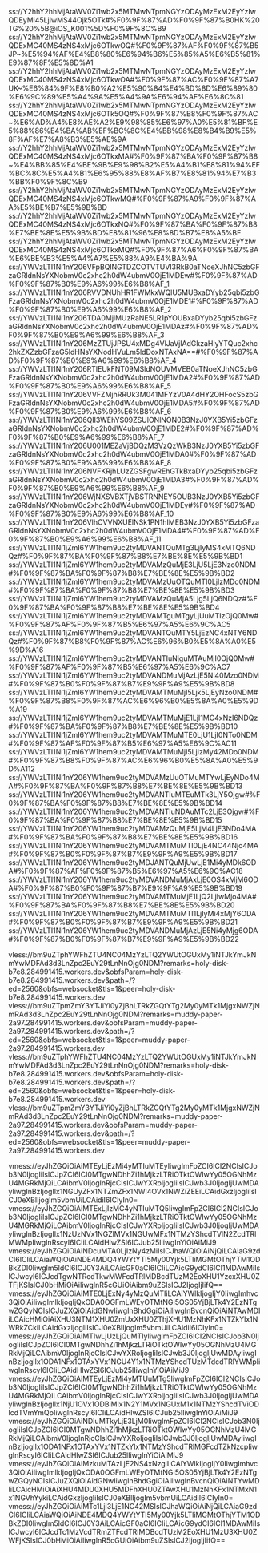 ss://Y2hhY2hhMjAtaWV0Zi1wb2x5MTMwNTpmNGYzODAyMzExM2EyYzIwQDEyMi45LjIwMS44Ojk5OTk#%F0%9F%87%AD%F0%9F%87%B0HK%20TG%20%5B@iOS_K001%5D%F0%9F%8C%B9
ss://Y2hhY2hhMjAtaWV0Zi1wb2x5MTMwNTpmNGYzODAyMzExM2EyYzIwQDExMC40MS4zNS4xMjc6OTkwOQ#%F0%9F%87%AF%F0%9F%87%B5JP~%E5%94%AF%E4%B8%80%E6%94%B6%E5%85%A5%E6%B5%81%E9%87%8F%E5%8D%A1
ss://Y2hhY2hhMjAtaWV0Zi1wb2x5MTMwNTpmNGYzODAyMzExM2EyYzIwQDExMC40MS4zNS4xMjc6OTkwOA#%F0%9F%87%AC%F0%9F%87%A7UK~%E6%84%9F%E8%B0%A2%E5%90%84%E4%BD%8D%E6%89%80%E6%9C%89%E5%A4%9A%E5%A4%9A%E6%94%AF%E6%8C%81
ss://Y2hhY2hhMjAtaWV0Zi1wb2x5MTMwNTpmNGYzODAyMzExM2EyYzIwQDExMC40MS4zNS4xMjc6OTk5OQ#%F0%9F%87%B8%F0%9F%87%AC~%E6%AD%A4%E8%AE%A2%E9%98%85%E6%97%A0%E5%81%BF%E5%88%86%E4%BA%AB%EF%BC%8C%E4%BB%98%E8%B4%B9%E5%8F%AF%E7%A8%B3%E5%AE%9A
ss://Y2hhY2hhMjAtaWV0Zi1wb2x5MTMwNTpmNGYzODAyMzExM2EyYzIwQDExMC40MS4zNS4xMjc6OTkxMA#%F0%9F%87%BA%F0%9F%87%B8~%E4%BB%85%E4%BE%9B%E9%98%B2%E5%A4%B1%E8%81%94%EF%BC%8C%E5%A4%B1%E6%95%88%E8%AF%B7%E8%81%94%E7%B3%BB%F0%9F%8C%B9
ss://Y2hhY2hhMjAtaWV0Zi1wb2x5MTMwNTpmNGYzODAyMzExM2EyYzIwQDExMC40MS4zNS4xMjc6OTkwMQ#%F0%9F%87%A9%F0%9F%87%AA%E5%BE%B7%E5%9B%BD
ss://Y2hhY2hhMjAtaWV0Zi1wb2x5MTMwNTpmNGYzODAyMzExM2EyYzIwQDExMC40MS4zNS4xMjc6OTkxNQ#%F0%9F%87%BA%F0%9F%87%B8%E7%BE%8E%E5%9B%BD%E8%81%96%E8%8D%B7%E8%A5%BF
ss://Y2hhY2hhMjAtaWV0Zi1wb2x5MTMwNTpmNGYzODAyMzExM2EyYzIwQDExMC40MS4zNS4xMjc6OTkxMQ#%F0%9F%87%A6%F0%9F%87%BA%E6%BE%B3%E5%A4%A7%E5%88%A9%E4%BA%9A
ss://YWVzLTI1Ni1nY206VFpBQlNGTDZCOTVTUVI3RkB0aTNoeXJhNC5zbGFzaGRldnNsYXNobmV0c2xhc2h0dW4ubmV0OjE1MDEw#%F0%9F%87%AD%F0%9F%87%B0%E9%A6%99%E6%B8%AF_1
ss://YWVzLTI1Ni1nY206RVVDNUhHR1FWMkxWQlU5MUBxaDYyb25qbi5zbGFzaGRldnNsYXNobmV0c2xhc2h0dW4ubmV0OjE1MDE1#%F0%9F%87%AD%F0%9F%87%B0%E9%A6%99%E6%B8%AF_2
ss://YWVzLTI1Ni1nY206TDA0MjlMUzRaNE5LR1pYOUBxaDYyb25qbi5zbGFzaGRldnNsYXNobmV0c2xhc2h0dW4ubmV0OjE1MDAz#%F0%9F%87%AD%F0%9F%87%B0%E9%A6%99%E6%B8%AF_3
ss://YWVzLTI1Ni1nY206MzZTUjJPSU4xMDg4VlJaVjlAdGkzaHlyYTQuc2xhc2hkZXZzbGFzaG5ldHNsYXNodHVuLm5ldDoxNTAxNA==#%F0%9F%87%AD%F0%9F%87%B0%E9%A6%99%E6%B8%AF_4
ss://YWVzLTI1Ni1nY206RTlEUkFNT09MSldNOUVMVEB0aTNoeXJhNC5zbGFzaGRldnNsYXNobmV0c2xhc2h0dW4ubmV0OjE1MDA2#%F0%9F%87%AD%F0%9F%87%B0%E9%A6%99%E6%B8%AF_5
ss://YWVzLTI1Ni1nY206VVFZMjhRRUk3M041MFYzV0A4dHY2OHFocS5zbGFzaGRldnNsYXNobmV0c2xhc2h0dW4ubmV0OjE1MDA5#%F0%9F%87%AD%F0%9F%87%B0%E9%A6%99%E6%B8%AF_6
ss://YWVzLTI1Ni1nY206QlI3WEhYS09ZSUlONlNON0B3NzJ0YXB5Yi5zbGFzaGRldnNsYXNobmV0c2xhc2h0dW4ubmV0OjE1MDE2#%F0%9F%87%AD%F0%9F%87%B0%E9%A6%99%E6%B8%AF_7
ss://YWVzLTI1Ni1nY206U001MEZaVjBDQzM3VzQzWkB3NzJ0YXB5Yi5zbGFzaGRldnNsYXNobmV0c2xhc2h0dW4ubmV0OjE1MDA0#%F0%9F%87%AD%F0%9F%87%B0%E9%A6%99%E6%B8%AF_8
ss://YWVzLTI1Ni1nY206NVFKRjhLUzZGSFgwREhGTkBxaDYyb25qbi5zbGFzaGRldnNsYXNobmV0c2xhc2h0dW4ubmV0OjE1MDA3#%F0%9F%87%AD%F0%9F%87%B0%E9%A6%99%E6%B8%AF_9
ss://YWVzLTI1Ni1nY206WjNXSVBXTjVBSTRNNEY5OUB3NzJ0YXB5Yi5zbGFzaGRldnNsYXNobmV0c2xhc2h0dW4ubmV0OjE1MDEy#%F0%9F%87%AD%F0%9F%87%B0%E9%A6%99%E6%B8%AF_10
ss://YWVzLTI1Ni1nY206VlhCVVNXUElNSk1PN1hIMEB3NzJ0YXB5Yi5zbGFzaGRldnNsYXNobmV0c2xhc2h0dW4ubmV0OjE1MDA4#%F0%9F%87%AD%F0%9F%87%B0%E9%A6%99%E6%B8%AF_11
ss://YWVzLTI1Ni1jZmI6YW1hem9uc2tyMDVANTQuMTg3LjIyMS4xMTQ6NDQz#%F0%9F%87%BA%F0%9F%87%B8%E7%BE%8E%E5%9B%BD1
ss://YWVzLTI1Ni1jZmI6YW1hem9uc2tyMDVAMzQuMjE3LjU5LjE3Nzo0NDM#%F0%9F%87%BA%F0%9F%87%B8%E7%BE%8E%E5%9B%BD2
ss://YWVzLTI1Ni1jZmI6YW1hem9uc2tyMDVAMzUuOTQuMTI0LjIzMDo0NDM#%F0%9F%87%BA%F0%9F%87%B8%E7%BE%8E%E5%9B%BD3
ss://YWVzLTI1Ni1jZmI6YW1hem9uc2tyMDVAMzQuMjA5Ljg5LjQ6NDQz#%F0%9F%87%BA%F0%9F%87%B8%E7%BE%8E%E5%9B%BD4
ss://YWVzLTI1Ni1jZmI6YW1hem9uc2tyMDVAMTguMTgyLjUuMTIzOjQ0Mw#%F0%9F%87%AF%F0%9F%87%B5%E6%97%A5%E6%9C%AC5
ss://YWVzLTI1Ni1jZmI6YW1hem9uc2tyMDVANTQuMTY5LjEzNC4xNTY6NDQz#%F0%9F%87%B8%F0%9F%87%AC%E6%96%B0%E5%8A%A0%E5%9D%A16
ss://YWVzLTI1Ni1jZmI6YW1hem9uc2tyMDVANTIuNjguMTAuMjI0OjQ0Mw#%F0%9F%87%AF%F0%9F%87%B5%E6%97%A5%E6%9C%AC7
ss://YWVzLTI1Ni1jZmI6YW1hem9uc2tyMDVANDMuMjAzLjE5Ni40Mzo0NDM#%F0%9F%87%B0%F0%9F%87%B7%E9%9F%A9%E5%9B%BD8
ss://YWVzLTI1Ni1jZmI6YW1hem9uc2tyMDVAMTMuMjI5Ljk5LjEyNzo0NDM#%F0%9F%87%B8%F0%9F%87%AC%E6%96%B0%E5%8A%A0%E5%9D%A19
ss://YWVzLTI1Ni1jZmI6YW1hem9uc2tyMDVAMTMuMjE1LjI1MC4xNzI6NDQz#%F0%9F%87%BA%F0%9F%87%B8%E7%BE%8E%E5%9B%BD10
ss://YWVzLTI1Ni1jZmI6YW1hem9uc2tyMDVAMTMuMTE0LjU1LjI0NTo0NDM#%F0%9F%87%AF%F0%9F%87%B5%E6%97%A5%E6%9C%AC11
ss://YWVzLTI1Ni1jZmI6YW1hem9uc2tyMDVAMTMuMjI5LjIzMy42MDo0NDM#%F0%9F%87%B8%F0%9F%87%AC%E6%96%B0%E5%8A%A0%E5%9D%A112
ss://YWVzLTI1Ni1nY206YW1hem9uc2tyMDVAMzUuOTMuMTYwLjEyNDo4MA#%F0%9F%87%BA%F0%9F%87%B8%E7%BE%8E%E5%9B%BD13
ss://YWVzLTI1Ni1nY206YW1hem9uc2tyMDVANTIuMTEuMTk3LjY5Ojgw#%F0%9F%87%BA%F0%9F%87%B8%E7%BE%8E%E5%9B%BD14
ss://YWVzLTI1Ni1nY206YW1hem9uc2tyMDVANTIuNDAuMTc2LjE3Ojgw#%F0%9F%87%BA%F0%9F%87%B8%E7%BE%8E%E5%9B%BD15
ss://YWVzLTI1Ni1nY206YW1hem9uc2tyMDVAMzQuMjE5LjM4LjE3NDo4MA#%F0%9F%87%BA%F0%9F%87%B8%E7%BE%8E%E5%9B%BD16
ss://YWVzLTI1Ni1nY206YW1hem9uc2tyMDVAMTMuMTI0LjE4NC44Njo4MA#%F0%9F%87%B0%F0%9F%87%B7%E9%9F%A9%E5%9B%BD17
ss://YWVzLTI1Ni1nY206YW1hem9uc2tyMDJANTQuMjUwLjE1Mi4yMDk6ODA#%F0%9F%87%AF%F0%9F%87%B5%E6%97%A5%E6%9C%AC18
ss://YWVzLTI1Ni1nY206YW1hem9uc2tyMDVANDMuMjAxLjE0OS4xMjM6ODA#%F0%9F%87%B0%F0%9F%87%B7%E9%9F%A9%E5%9B%BD19
ss://YWVzLTI1Ni1nY206YW1hem9uc2tyMDVAMTMuMjE1LjQ2LjIwMjo4MA#%F0%9F%87%BA%F0%9F%87%B8%E7%BE%8E%E5%9B%BD20
ss://YWVzLTI1Ni1nY206YW1hem9uc2tyMDVAMTMuMTI1LjIyMi4xMjY6ODA#%F0%9F%87%B0%F0%9F%87%B7%E9%9F%A9%E5%9B%BD21
ss://YWVzLTI1Ni1nY206YW1hem9uc2tyMDVANDMuMjAzLjE5Ni4yMjg6ODA#%F0%9F%87%B0%F0%9F%87%B7%E9%9F%A9%E5%9B%BD22

vless://bm9uZTphYWFhZTU4NC04MzYzLTQ2YWUtOGUxMy1iNTJkYmJkNmYwMDFAd3d3LnZpc2EuY29tLnNnOjg0NDM?remarks=holy-disk-b7e8.284991415.workers.dev&obfsParam=holy-disk-b7e8.284991415.workers.dev&path=/?ed=2560&obfs=websocket&tls=1&peer=holy-disk-b7e8.284991415.workers.dev
vless://bm9uZTpmZmY3YTJiYi0yZjBhLTRkZGQtYTg2My0yMTk1MjgxNWZjNmRAd3d3LnZpc2EuY29tLnNnOjg0NDM?remarks=muddy-paper-2a97.284991415.workers.dev&obfsParam=muddy-paper-2a97.284991415.workers.dev&path=/?ed=2560&obfs=websocket&tls=1&peer=muddy-paper-2a97.284991415.workers.dev
vless://bm9uZTphYWFhZTU4NC04MzYzLTQ2YWUtOGUxMy1iNTJkYmJkNmYwMDFAd3d3LnZpc2EuY29tLnNnOjg0NDM?remarks=holy-disk-b7e8.284991415.workers.dev&obfsParam=holy-disk-b7e8.284991415.workers.dev&path=/?ed=2560&obfs=websocket&tls=1&peer=holy-disk-b7e8.284991415.workers.dev
vless://bm9uZTpmZmY3YTJiYi0yZjBhLTRkZGQtYTg2My0yMTk1MjgxNWZjNmRAd3d3LnZpc2EuY29tLnNnOjg0NDM?remarks=muddy-paper-2a97.284991415.workers.dev&obfsParam=muddy-paper-2a97.284991415.workers.dev&path=/?ed=2560&obfs=websocket&tls=1&peer=muddy-paper-2a97.284991415.workers.dev

vmess://eyJhZGQiOiAiMTEyLjEzMi4yMTIuMTEyIiwgImFpZCI6ICI2NCIsICJob3N0IjogIiIsICJpZCI6ICI0MTgwNDhhZi1hMjkzLTRiOTktOWIwYy05OGNhMzU4MGRkMjQiLCAibmV0IjogInRjcCIsICJwYXRoIjogIiIsICJwb3J0IjogIjUwMDAyIiwgInBzIjogIlx1NGUyZFx1NTZmZFx1NWI4OVx1NWZiZEEiLCAidGxzIjogIiIsICJ0eXBlIjogIm5vbmUiLCAidiI6ICIyIn0=
vmess://eyJhZGQiOiAiMTExLjIzMC4yNTIuMTQ5IiwgImFpZCI6ICI2NCIsICJob3N0IjogIiIsICJpZCI6ICI0MTgwNDhhZi1hMjkzLTRiOTktOWIwYy05OGNhMzU4MGRkMjQiLCAibmV0IjogInRjcCIsICJwYXRoIjogIiIsICJwb3J0IjogIjUwMDAyIiwgInBzIjogIlx1NzUzNVx1NGZlMVx1NGUwMFx1NTMzYShcdTVlN2ZcdTRlMWMpIiwgInRscyI6ICIiLCAidHlwZSI6ICJub25lIiwgInYiOiAiMiJ9
vmess://eyJhZGQiOiAiNDcuMTA0LjIzNy4zMiIsICJhaWQiOiAiNjQiLCAiaG9zdCI6ICIiLCAiaWQiOiAiNDE4MDQ4YWYtYTI5My00Yjk5LTliMGMtOThjYTM1ODBkZDI0IiwgIm5ldCI6ICJ0Y3AiLCAicGF0aCI6ICIiLCAicG9ydCI6ICI1MDAwMiIsICJwcyI6ICJcdTgwNTRcdTkwMWFcdTRlMDBcdTUzM2EoXHU1YzcxXHU0ZTFjKSIsICJ0bHMiOiAiIiwgInR5cGUiOiAibm9uZSIsICJ2IjogIjIifQ==
vmess://eyJhZGQiOiAiMTE0LjExNy4yMzQuMTIiLCAiYWlkIjogIjY0IiwgImhvc3QiOiAiIiwgImlkIjogIjQxODA0OGFmLWEyOTMtNGI5OS05YjBjLTk4Y2EzNTgwZGQyNCIsICJuZXQiOiAidGNwIiwgInBhdGgiOiAiIiwgInBvcnQiOiAiNTAwMDIiLCAicHMiOiAiXHU3NTM1XHU0ZmUxXHU0ZThjXHU1MzNhKFx1NTZkYlx1NWRkZCkiLCAidGxzIjogIiIsICJ0eXBlIjogIm5vbmUiLCAidiI6ICIyIn0=
vmess://eyJhZGQiOiAiMTIwLjUzLjQuMTIyIiwgImFpZCI6ICI2NCIsICJob3N0IjogIiIsICJpZCI6ICI0MTgwNDhhZi1hMjkzLTRiOTktOWIwYy05OGNhMzU4MGRkMjQiLCAibmV0IjogInRjcCIsICJwYXRoIjogIiIsICJwb3J0IjogIjUwMDAyIiwgInBzIjogIlx1ODA1NFx1OTAxYVx1NGU4Y1x1NTMzYShcdTUzMTdcdTRlYWMpIiwgInRscyI6ICIiLCAidHlwZSI6ICJub25lIiwgInYiOiAiMiJ9
vmess://eyJhZGQiOiAiMTEyLjEzMi4yMTUuMTg5IiwgImFpZCI6ICI2NCIsICJob3N0IjogIiIsICJpZCI6ICI0MTgwNDhhZi1hMjkzLTRiOTktOWIwYy05OGNhMzU4MGRkMjQiLCAibmV0IjogInRjcCIsICJwYXRoIjogIiIsICJwb3J0IjogIjUwMDAyIiwgInBzIjogIlx1NjU1OVx1ODBiMlx1N2Y1MVx1NGUxM1x1NTMzYShcdTViODlcdTVmYmQpIiwgInRscyI6ICIiLCAidHlwZSI6ICJub25lIiwgInYiOiAiMiJ9
vmess://eyJhZGQiOiAiNDIuMTkyLjE3LjM0IiwgImFpZCI6ICI2NCIsICJob3N0IjogIiIsICJpZCI6ICI0MTgwNDhhZi1hMjkzLTRiOTktOWIwYy05OGNhMzU4MGRkMjQiLCAibmV0IjogInRjcCIsICJwYXRoIjogIiIsICJwb3J0IjogIjUwMDAyIiwgInBzIjogIlx1ODA1NFx1OTAxYVx1NTZkYlx1NTMzYShcdTRlMGFcdTZkNzcpIiwgInRscyI6ICIiLCAidHlwZSI6ICJub25lIiwgInYiOiAiMiJ9
vmess://eyJhZGQiOiAiMzkuMTAzLjE2NS4xNzgiLCAiYWlkIjogIjY0IiwgImhvc3QiOiAiIiwgImlkIjogIjQxODA0OGFmLWEyOTMtNGI5OS05YjBjLTk4Y2EzNTgwZGQyNCIsICJuZXQiOiAidGNwIiwgInBhdGgiOiAiIiwgInBvcnQiOiAiNTYwMDIiLCAicHMiOiAiXHU4MDU0XHU5MDFhXHU0ZTAwXHU1MzNhKFx1NTMxN1x1NGVhYykiLCAidGxzIjogIiIsICJ0eXBlIjogIm5vbmUiLCAidiI6ICIyIn0=
vmess://eyJhZGQiOiAiMTc1LjI3LjE1NC42MSIsICJhaWQiOiAiNjQiLCAiaG9zdCI6ICIiLCAiaWQiOiAiNDE4MDQ4YWYtYTI5My00Yjk5LTliMGMtOThjYTM1ODBkZDI0IiwgIm5ldCI6ICJ0Y3AiLCAicGF0aCI6ICIiLCAicG9ydCI6ICI1MDAwMiIsICJwcyI6ICJcdTc1MzVcdTRmZTFcdTRlMDBcdTUzM2EoXHU1MzU3XHU0ZWFjKSIsICJ0bHMiOiAiIiwgInR5cGUiOiAibm9uZSIsICJ2IjogIjIifQ==
